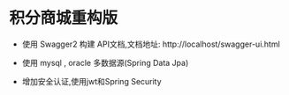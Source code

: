 # 积分商城重构版


* 使用 Swagger2 构建 API文档,文档地址: http://localhost/swagger-ui.html 

* 使用 mysql , oracle 多数据源(Spring Data Jpa)

* 增加安全认证,使用jwt和Spring Security

